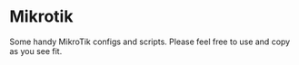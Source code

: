 # Mikrotik
Some handy MikroTik configs and scripts. 
Please feel free to use and copy as you see fit.


